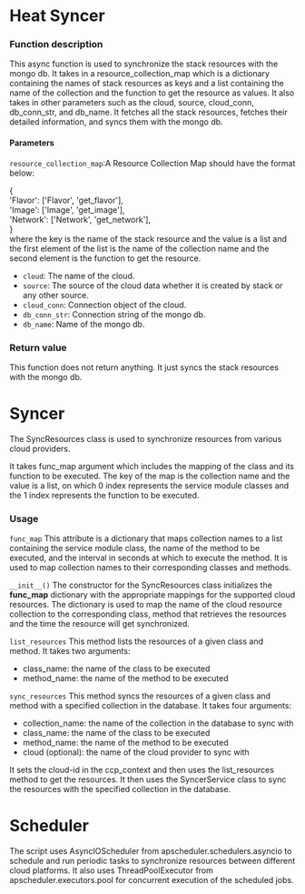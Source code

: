 # Heat Syncer

### Function description

This async function is used to synchronize the stack resources with the mongo db. It takes in a resource_collection_map
which is a dictionary containing the names of stack resources as keys and a list containing the name of the collection
and the function to get the resource as values. It also takes in other parameters such as the cloud, source, cloud_conn,
db_conn_str, and db_name. It fetches all the stack resources, fetches their detailed information,
and syncs them with the mongo db.

#### Parameters

`resource_collection_map`:A Resource Collection Map should have the format below:

{<br>
'Flavor': ['Flavor', 'get_flavor'],<br>
'Image': ['Image', 'get_image'],<br>
'Network': ['Network', 'get_network'],<br>
}<br>
where the key is the name of the stack resource and the value is a list and the
first element of the list is the name of the collection name and the second
element is the function to get the resource.

- `cloud`: The name of the cloud.
- `source`: The source of the cloud data whether it is created by stack or any other source.
- `cloud_conn`:  Connection object of the cloud.
- `db_conn_str`: Connection string of the mongo db.
- `db_name`: Name of the mongo db.

### Return value

This function does not return anything. It just syncs the stack resources with the mongo db.


# Syncer

The SyncResources class is used to synchronize resources from various cloud providers.

It takes func_map argument which includes the mapping of the class and its function to be executed.
The key of the map is the collection name and the value is a list, on which 0 index represents the
service module classes and the 1 index represents the function to be executed.

### Usage

`func_map`
This attribute is a dictionary that maps collection names to a list containing the service module class,
the name of the method to be executed, and the interval in seconds at which to execute the method.
It is used to map collection names to their corresponding classes and methods.

`__init__()`
The constructor for the SyncResources class initializes the __func_map__ dictionary with the appropriate mappings for
the supported cloud resources. The dictionary is used to map the name of the cloud resource collection to the
corresponding class, method that retrieves the resources and the time the resource will get synchronized.

`list_resources`
This method lists the resources of a given class and method. It takes two arguments:

- class_name: the name of the class to be executed
- method_name: the name of the method to be executed

`sync_resources`
This method syncs the resources of a given class and method with a specified collection in the database.
It takes four arguments:

- collection_name: the name of the collection in the database to sync with
- class_name: the name of the class to be executed
- method_name: the name of the method to be executed
- cloud (optional): the name of the cloud provider to sync with

It sets the cloud-id in the ccp_context and then uses the list_resources method to get the resources.
It then uses the SyncerService class to sync the resources with the specified collection in the database.

# Scheduler

The script uses AsyncIOScheduler from apscheduler.schedulers.asyncio to schedule and run periodic tasks to synchronize
resources between different cloud platforms. It also uses ThreadPoolExecutor from apscheduler.executors.pool
for concurrent execution of the scheduled jobs.
